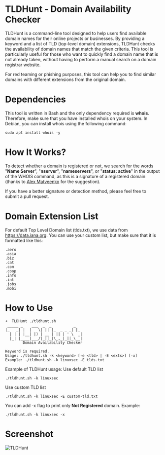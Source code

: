 # TLDHunt - Domain Availability Checker
TLDHunt is a command-line tool designed to help users find available domain names for their online projects or businesses. By providing a keyword and a list of TLD (top-level domain) extensions, TLDHunt checks the availability of domain names that match the given criteria. This tool is particularly useful for those who want to quickly find a domain name that is not already taken, without having to perform a manual search on a domain registrar website.

For red teaming or phishing purposes, this tool can help you to find similar domains with different extensions from the original domain.

# Dependencies
This tool is written in Bash and the only dependency required is **whois**. Therefore, make sure that you have installed whois on your system. In Debian, you can install whois using the following command:
```
sudo apt install whois -y
```

# How It Works?
To detect whether a domain is registered or not, we search for the words "**Name Server**", "**nserver**", "**nameservers**", or "**status: active**" in the output of the WHOIS command, as this is a signature of a registered domain (thanks to [Alex Matveenko](https://github.com/Alex-Matveenko) for the suggestion). 

If you have a better signature or detection method, please feel free to submit a pull request.

# Domain Extension List
For default Top Level Domain list (tlds.txt), we use data from https://data.iana.org.
You can use your custom list, but make sure that it is formatted like this:
```
.aero
.asia
.biz
.cat
.com
.coop
.info
.int
.jobs
.mobi
```

# How to Use
```
➜  TLDHunt ./tldhunt.sh
 _____ _    ___  _  _          _   
|_   _| |  |   \| || |_  _ _ _| |_ 
  | | | |__| |) | __ | || | ' \  _|
  |_| |____|___/|_||_|\_,_|_||_\__|
        Domain Availability Checker

Keyword is required.
Usage: ./tldhunt.sh -k <keyword> [-e <tld> | -E <exts>] [-x]
Example: ./tldhunt.sh -k linuxsec -E tlds.txt
```
Example of TLDHunt usage:
Use default TLD list
```
./tldhunt.sh -k linuxsec
```
Use custom TLD list
```
./tldhunt.sh -k linuxsec -E custom-tld.txt
```
You can add -x flag to print only **Not Registered** domain. Example:
```
./tldhunt.sh -k linuxsec -x
```
# Screenshot
![TLDHunt](https://blogger.googleusercontent.com/img/b/R29vZ2xl/AVvXsEg1mrljuonzhjuuPoc9Bn_rH1X-drfrPHm1fYew52STZw7sHf8Pa6oQflj1ZOcm9FQKw7wVlRPn6gZDQoKFpnzXEe6bjcQ6dF8cMnKIkhbSHx4Mt9Qz24NaXgfTifapzuO3_8qP-1c53N0jLdotvi9bmbfIx8VyjP_ukDv_bu49kxLOBPFSlgRXXRfgAg/s782/tldhunt.png "TLDHunt")